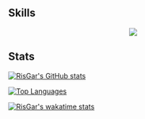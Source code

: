 ## Skills

<p align="center">
  <a href="https://skillicons.dev">
    <img src="https://skillicons.dev/icons?i=elixir,ts,rust,go,svelte,astro,tailwind,tauri,crystal,haskell,emacs,neovim,vscode" />
  </a>
</p>

## Stats

[![RisGar's GitHub stats](https://github-readme-stats.vercel.app/api?username=RisGar&count_private=true&show_icons=true&theme=ayu-mirage&bg_color=00000000)](https://github.com/RisGar?tab=repositories)

[![Top Languages](https://github-readme-stats.vercel.app/api/top-langs/?username=RisGar&layout=compact&theme=ayu-mirage&bg_color=00000000&exclude_repo=docs)](https://github.com/RisGar?tab=repositories)

[![RisGar's wakatime stats](https://github-readme-stats.vercel.app/api/wakatime?username=RisGar&theme=ayu-mirage&bg_color=00000000&layout=compact&hide=["other"])](https://wakatime.com/@RisGar)
